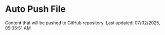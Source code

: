 # Auto Push File

Content that will be pushed to GitHub repository.
Last updated: 07/02/2025, 05:35:51 AM